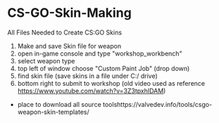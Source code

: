 # CS-GO-Skin-Making
All Files Needed to Create CS:GO Skins

1. Make and save Skin file for weapon
2. open in-game console and type "workshop_workbench"
3. select weapon type
4. top left of window choose "Custom Paint Job" (drop down)
5. find skin file (save skins in a file under C:/ drive)
6. bottom right to submit to workshop
(old video used as reference https://www.youtube.com/watch?v=3Z3tpxhIDAM)
- place to download all source toolshttps://valvedev.info/tools/csgo-weapon-skin-templates/
